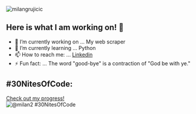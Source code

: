 <p align="left"> <img src="https://komarev.com/ghpvc/?username=milangrujicic&label=Stalkers&color=2ec27e&style=for-the-badge" alt="milangrujicic" /> </p>

## Here is what I am working on! 👋

- 🔭 I’m currently working on ... My web scraper
- 🌱 I’m currently learning ... Python
- 📫 How to reach me: ... [Linkedin](https://www.linkedin.com/in/milan-grujicic-20ba05110/)
- ⚡ Fun fact: ... The word "good-bye" is a contraction of "God be with ye."

## #30NitesOfCode:
  [Check out my progress!](https://www.codedex.io/@milan2/30-nites-of-code)  
  ![@milan2 #30NitesOfCode](https://www.codedex.io/api/petStatus?user=milan2)
